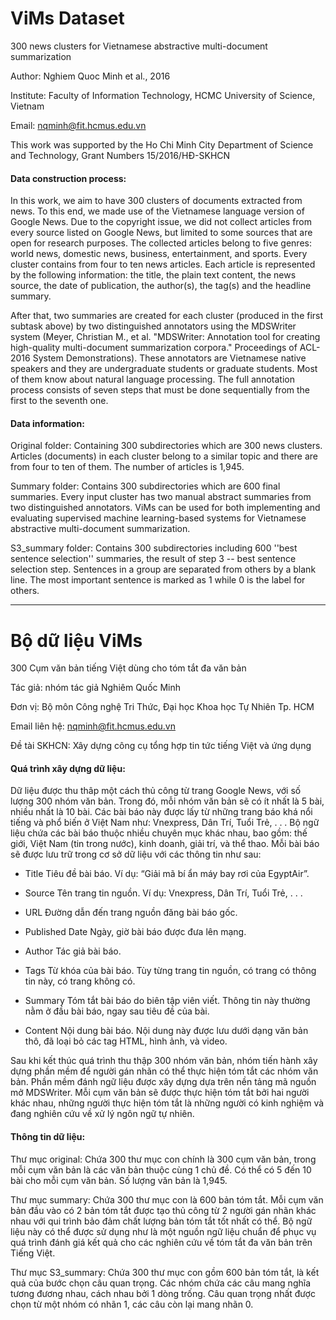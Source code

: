 # ViMs Dataset
300 news clusters for Vietnamese abstractive multi-document summarization

Author: Nghiem Quoc Minh et al., 2016

Institute: Faculty of Information Technology, HCMC University of Science, Vietnam

Email: nqminh@fit.hcmus.edu.vn

This work was supported by the Ho Chi Minh City Department of Science and Technology, Grant Numbers 15/2016/HÐ-SKHCN

#### Data construction process:

In this work, we aim to have 300 clusters of documents extracted from news. To this end, we made use of the Vietnamese language version of Google News. Due to the copyright issue, we did not collect articles from every source listed on Google News, but limited to some sources that are open for research purposes. The collected articles belong to five genres: world news, domestic news, business, entertainment, and sports. Every cluster contains from four to ten news articles. Each article is represented by the following information: the title, the plain text content, the news source, the date of publication, the author(s), the tag(s) and the headline summary.

After that, two summaries are created for each cluster (produced in the first subtask above) by two distinguished annotators using the MDSWriter system (Meyer, Christian M., et al. "MDSWriter: Annotation tool for creating high-quality multi-document summarization corpora." Proceedings of ACL-2016 System Demonstrations). These annotators are Vietnamese native speakers and they are undergraduate students or graduate students. Most of them know about natural language processing. The full annotation process consists of seven steps that must be done sequentially from the first to the seventh one.

#### Data information:

Original folder: Containing 300 subdirectories which are 300 news clusters. Articles (documents) in each cluster belong to a similar topic and there are from four to ten of them. The number of articles is 1,945.

Summary folder: Contains 300 subdirectories which are 600 final summaries. Every input cluster has two manual abstract summaries from two distinguished annotators. ViMs can be used for both implementing and evaluating supervised machine learning-based systems for Vietnamese abstractive multi-document summarization.

S3_summary folder: Contains 300 subdirectories including 600 ''best sentence selection'' summaries, the result of step 3 -- best sentence selection step. Sentences in a group are separated from others by a blank line. The most important sentence is marked as 1 while 0 is the label for others.


-----------------------------------------------------------------------------------------------------------------------------


# Bộ dữ liệu ViMs
300 Cụm văn bản tiếng Việt dùng cho tóm tắt đa văn bản

Tác giả: nhóm tác giả Nghiêm Quốc Minh

Đơn vị: Bộ môn Công nghệ Tri Thức, Đại học Khoa học Tự Nhiên Tp. HCM

Email liên hệ: nqminh@fit.hcmus.edu.vn

Đề tài SKHCN: Xây dựng công cụ tổng hợp tin tức tiếng Việt và ứng dụng

#### Quá trình xây dựng dữ liệu: 

Dữ liệu được thu thâp một cách thủ công từ trang Google News, với số lượng 300 nhóm văn bản. Trong đó, mỗi nhóm văn bản sẽ có ít nhất là 5 bài, nhiều nhất là 10 bài. Các bài báo này được lấy từ những trang báo khá nổi tiếng và phổ biến ở Việt Nam như: Vnexpress, Dân Trí, Tuổi Trẻ, . . . Bộ ngữ liệu chứa các bài báo thuộc nhiều chuyên mục khác nhau, bao gồm: thế giới, Việt Nam (tin trong nước), kinh doanh, giải trí, và thể thao. Mỗi bài báo sẽ được lưu trữ trong cơ sở dữ liệu với các thông tin như sau: 

* Title Tiêu đề bài báo. Ví dụ: “Giải mã bí ẩn máy bay rơi của EgyptAir”. 
   
* Source Tên trang tin nguồn. Ví dụ: Vnexpress, Dân Trí, Tuổi Trẻ, . . .

* URL Đường dẫn đến trang nguồn đăng bài báo gốc.

* Published Date Ngày, giờ bài báo được đưa lên mạng.

* Author Tác giả bài báo.

* Tags Từ khóa của bài báo. Tùy từng trang tin nguồn, có trang có thông tin này, có trang không có.

* Summary Tóm tắt bài báo do biên tập viên viết. Thông tin này thường nằm ở đầu bài báo, ngay sau tiêu đề của bài.

* Content Nội dung bài báo. Nội dung này được lưu dưới dạng văn bản thô, đã loại bỏ các tag HTML, hình ảnh, và video.

Sau khi kết thúc quá trình thu thập 300 nhóm văn bản, nhóm tiến hành xây dựng phần mềm để người gán nhãn có thể thực hiện tóm tắt các nhóm văn bản. Phần mềm đánh ngữ liệu được xây dựng dựa trên nền tảng mã nguồn mở MDSWriter. Mỗi cụm văn bản sẽ được thực hiện tóm tắt bởi hai người khác nhau, những người thực hiện tóm tắt là những người có kinh nghiệm và đang nghiên cứu về xử lý ngôn ngữ tự nhiên.

#### Thông tin dữ liệu:

Thư mục original: Chứa 300 thư mục con chính là 300 cụm văn bản, trong mỗi cụm văn bản là các văn bản thuộc cùng 1 chủ đề. Có thể có 5 đến 10 bài cho mỗi cụm văn bản. Số lượng văn bản là 1,945.

Thư mục summary: Chứa 300 thư mục con là 600 bản tóm tắt. Mỗi cụm văn bản đầu vào có 2 bản tóm tắt được tạo thủ công từ 2 người gán nhãn khác nhau với qui trình bảo đảm chất lượng bản tóm tắt tốt nhất có thể. Bộ ngữ liệu này có thể được sử dụng như là một nguồn ngữ liệu chuẩn để phục vụ quá trình đánh giá kết quả cho các nghiên cứu về tóm tắt đa văn bản trên Tiếng Việt.

Thư mục S3_summary: Chứa 300 thư mục con gồm 600 bản tóm tắt, là kết quả của bước chọn câu quan trọng. Các nhóm chứa các câu mang nghĩa tương đương nhau, cách nhau bởi 1 dòng trống. Câu quan trọng nhất được chọn từ một nhóm có nhãn 1, các câu còn lại mang nhãn 0.  
